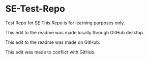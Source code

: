 # SE-Test-Repo
Test Repo for SE
This Repo is for learning purposes only.

This edit to the readme was made locally through GitHub desktop.

This edit to the readme was made on GitHub.

This edit was made to conflict with GitHub.
